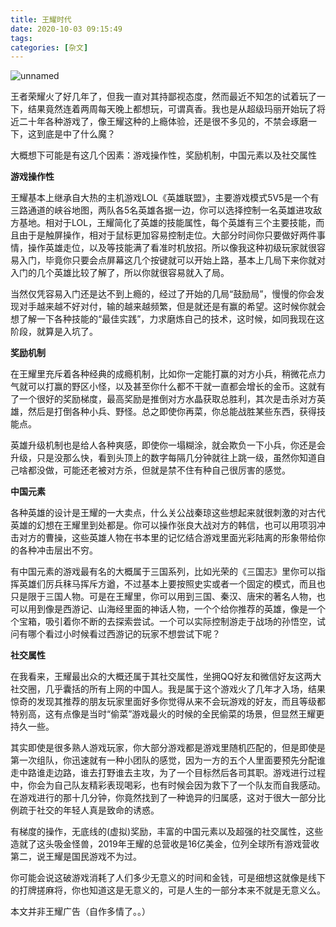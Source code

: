 ```yaml
---
title: 王耀时代
date: 2020-10-03 09:15:49
tags:
categories: [杂文]
---
```


![unnamed](https://user-images.githubusercontent.com/1400357/95018593-adefe180-0658-11eb-892e-fe13ba7d8616.png)

王者荣耀火了好几年了，但我一直对其持鄙视态度，然而最近不知怎的试着玩了一下，结果竟然连着两周每天晚上都想玩，可谓真香。我也是从超级玛丽开始玩了将近二十年各种游戏了，像王耀这种的上瘾体验，还是很不多见的，不禁会琢磨一下，这到底是中了什么魔？
<!--more-->

大概想下可能是有这几个因素：游戏操作性，奖励机制，中国元素以及社交属性

**游戏操作性**

王耀基本上继承自大热的主机游戏LOL《英雄联盟》，主要游戏模式5V5是一个有三路通道的峡谷地图，两队各5名英雄各据一边，你可以选择控制一名英雄进攻敌方基地。相对于LOL，王耀简化了英雄的技能属性，每个英雄有三个主要技能，而且由于是触屏操作，相对于鼠标更加容易控制走位。大部分时间你只要做好两件事情，操作英雄走位，以及等技能满了看准时机放招。所以像我这种初级玩家就很容易入门，毕竟你只要会点屏幕这几个按键就可以开始上路，基本上几局下来你就对入门的几个英雄比较了解了，所以你就很容易就入了局。

当然仅凭容易入门还是达不到上瘾的，经过了开始的几局“鼓励局”，慢慢的你会发现对手越来越不好对付，输的越来越频繁，但是就还是有赢的希望。这时候你就会想了解一下各种技能的“最佳实践”，力求磨炼自己的技术，这时候，如同我现在这阶段，就算是入坑了。

**奖励机制**

在王耀里充斥着各种经典的成瘾机制，比如你一定能打赢的对方小兵，稍微花点力气就可以打赢的野区小怪，以及甚至你什么都不干就一直都会增长的金币。这就有了一个很好的奖励梯度，最高奖励是推倒对方水晶获取总胜利，其次是击杀对方英雄，然后是打倒各种小兵、野怪。总之即使你再菜，你总能战胜某些东西，获得技能点。

英雄升级机制也是给人各种爽感，即使你一塌糊涂，就会欺负一下小兵，你还是会升级，只是没那么快，看到头顶上的数字每隔几分钟就往上跳一级，虽然你知道自己啥都没做，可能还老被对方杀，但就是禁不住有种自己很厉害的感觉。

**中国元素**

各种英雄的设计是王耀的一大卖点，什么关公战秦琼这些想起来就很刺激的对古代英雄的幻想在王耀里到处都是。你可以操作张良大战对方的韩信，也可以用项羽冲击对方的曹操，这些英雄人物在书本里的记忆结合游戏里面光彩陆离的形象带给你的各种冲击层出不穷。

有中国元素的游戏最有名的大概属于三国系列，比如光荣的《三国志》里你可以指挥英雄们厉兵秣马挥斥方遒，不过基本上要按照史实或者一个固定的模式，而且也只是限于三国人物。可是在王耀里，你可以用到三国、秦汉、唐宋的著名人物，也可以用到像是西游记、山海经里面的神话人物，一个个给你推荐的英雄，像是一个个宝箱，吸引着你不断的去探索尝试。一个可以实际控制游走于战场的孙悟空，试问有哪个看过小时候看过西游记的玩家不想尝试下呢？

**社交属性**

在我看来，王耀最出众的大概还属于其社交属性，坐拥QQ好友和微信好友这两大社交圈，几乎囊括的所有上网的中国人。我是属于这个游戏火了几年才入场，结果惊奇的发现其推荐的朋友玩家里面好多你觉得从来不会玩游戏的好友，而且等级都特别高，这有点像是当时“偷菜”游戏最火的时候的全民偷菜的场景，但显然王耀更持久一些。

其实即使是很多熟人游戏玩家，你大部分游戏都是游戏里随机匹配的，但是即使是第一次组队，你迅速就有一种小团队的感觉，因为一方的五个人里面要预先分配谁走中路谁走边路，谁去打野谁去主攻，为了一个目标然后各司其职。游戏进行过程中，你会为自己队友精彩表现喝彩，也有时候会因为救下了一个队友而自我感动。在游戏进行的那十几分钟，你竟然找到了一种诡异的归属感，这对于很大一部分比例疏于社交的年轻人真是致命的诱惑。

有梯度的操作，无底线的(虚拟)奖励，丰富的中国元素以及超强的社交属性，这些造就了这头吸金怪兽，2019年王耀的总营收是16亿美金，位列全球所有游戏营收第二，说王耀是国民游戏不为过。

你可能会说这破游戏消耗了人们多少无意义的时间和金钱，可是细想这就像是线下的打牌搓麻将，你也知道这是无意义的，可是人生的一部分本来不就是无意义么。

本文并非王耀广告（自作多情了。。）





